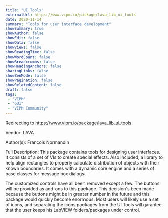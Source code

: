 ```yaml
---
title: "UI Tools"
externalUrl: https://www.vipm.io/package/lava_lib_ui_tools
date: 2020-11-14
summary: "Tools for user interface development"
showSummary: true
showAuthor: false
showEdit: false
showData: false
showViews: false
showReadingTime: false
showWordCount: false
showBreadcrumbs: false
showHeadingAnchors: false
sharingLinks: false
showZenMode: false
showPagination: false
showRelatedContent: false
draft: false
tags:
 - "VIPM"
 - "GUI"
 - "VIPM Community"
---
```


Redirecting to https://www.vipm.io/package/lava_lib_ui_tools

Vendor: LAVA

Author(s): François Normandin
 
Full Description:
This package contains tools for designing user interfaces.
It consists of a set of VIs to create special effects. Also included, a library to help align rectangles to properly calculate distribution of objects with their known boundaries. It comes with a dynamic core engine and a series of base classes for message box dialogs.

The customized controls have all been removed except a few. The buttons will be provided as add-ons to this package. This decision's been made because the buttons might be in greater number in the future and this package would quickly become enormous. Most users will likely use a set of icons, and separating the icons packages from the UI Tools will garantee that the user keeps his LabVIEW folders/packages under control.